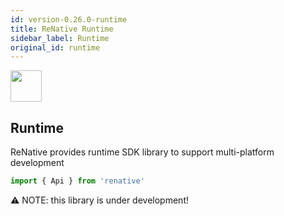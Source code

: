 ```yaml
---
id: version-0.26.0-runtime
title: ReNative Runtime
sidebar_label: Runtime
original_id: runtime
---
```



<img src="https://renative.org/img/ic_runtime.png" width=50 height=50 />

## Runtime

ReNative provides runtime SDK library to support multi-platform development

```js
import { Api } from 'renative'
```

⚠️ NOTE: this library is under development!
